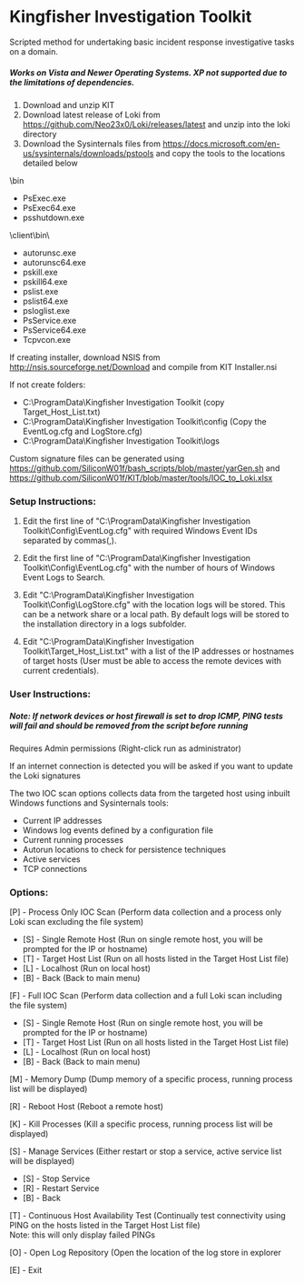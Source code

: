 # Kingfisher Investigation Toolkit

Scripted method for undertaking basic incident response investigative tasks on a domain.

##### Works on Vista and Newer Operating Systems. XP not supported due to the limitations of dependencies.

1. Download and unzip KIT<br />
1. Download latest release of Loki from https://github.com/Neo23x0/Loki/releases/latest and unzip into the loki directory<br />
1. Download the Sysinternals files from https://docs.microsoft.com/en-us/sysinternals/downloads/pstools and copy the tools to the locations detailed below

\bin

  * PsExec.exe  
  * PsExec64.exe  
  * psshutdown.exe  

\client\bin\

  * autorunsc.exe  
  * autorunsc64.exe  
  * pskill.exe  
  * pskill64.exe  
  * pslist.exe  
  * pslist64.exe  
  * psloglist.exe  
  * PsService.exe  
  * PsService64.exe  
  * Tcpvcon.exe  

If creating installer, download NSIS from http://nsis.sourceforge.net/Download and compile from KIT Installer.nsi

If not create folders:

  * C:\ProgramData\Kingfisher Investigation Toolkit (copy Target_Host_List.txt)  
  * C:\ProgramData\Kingfisher Investigation Toolkit\config (Copy the EventLog.cfg and LogStore.cfg)  
  * C:\ProgramData\Kingfisher Investigation Toolkit\logs  

Custom signature files can be generated using https://github.com/SiliconW01f/bash_scripts/blob/master/yarGen.sh and https://github.com/SiliconW01f/KIT/blob/master/tools/IOC_to_Loki.xlsx

### Setup Instructions:

1. Edit the first line of "C:\ProgramData\Kingfisher Investigation Toolkit\Config\EventLog.cfg" with required Windows Event IDs separated by commas(,).

1. Edit the first line of "C:\ProgramData\Kingfisher Investigation Toolkit\Config\EventLog.cfg" with the number of hours of Windows Event Logs to Search.

1. Edit "C:\ProgramData\Kingfisher Investigation Toolkit\Config\LogStore.cfg" with the location logs will be stored. This can be a network share or a local path.
By default logs will be stored to the installation directory in a logs subfolder.

1. Edit "C:\ProgramData\Kingfisher Investigation Toolkit\Target_Host_List.txt" with a list of the IP addresses or hostnames of target hosts (User must be able to access the remote devices with current credentials).

### User Instructions:

##### Note: If network devices or host firewall is set to drop ICMP, PING tests will fail and should be removed from the script before running

Requires Admin permissions (Right-click run as administrator)

If an internet connection is detected you will be asked if you want to update the Loki signatures

The two IOC scan options collects data from the targeted host using inbuilt Windows functions and Sysinternals tools:
  * Current IP addresses  
  * Windows log events defined by a configuration file  
  * Current running processes  
  * Autorun locations to check for persistence techniques  
  * Active services  
  * TCP connections  

### Options:

[P] - Process Only IOC Scan (Perform data collection and a process only Loki scan excluding the file system)  
  * [S] - Single Remote Host (Run on single remote host, you will be prompted for the IP or hostname)  
  * [T] - Target Host List (Run on all hosts listed in the Target Host List file)  
  * [L] - Localhost (Run on local host)  
  * [B] - Back (Back to main menu)  

[F] - Full IOC Scan (Perform data collection and a full Loki scan including the file system)  
  * [S] - Single Remote Host (Run on single remote host, you will be prompted for the IP or hostname)  
  * [T] - Target Host List (Run on all hosts listed in the Target Host List file)  
  * [L] - Localhost (Run on local host)  
  * [B] - Back (Back to main menu)  
  
[M] - Memory Dump (Dump memory of a specific process, running process list will be displayed)

[R] - Reboot Host (Reboot a remote host)

[K] - Kill Processes (Kill a specific process, running process list will be displayed)

[S] - Manage Services (Either restart or stop a service, active service list will be displayed)  
  * [S] - Stop Service  
  * [R] - Restart Service  
  * [B] - Back  

[T] - Continuous Host Availability Test (Continually test connectivity using PING on the hosts listed in the Target Host List file)<br />
Note: this will only display failed PINGs

[O] - Open Log Repository (Open the location of the log store in explorer

[E] - Exit
